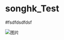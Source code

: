 # songhk_Test
#fsdfdsdfdsf 

![图片](https://dn-coding-net-production-pp.qbox.me/a933f7cb-3c2c-46dc-9ebc-f0c16609f014.gif) 
